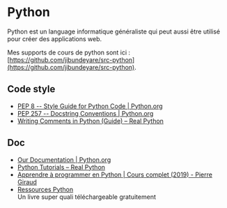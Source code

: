 # Python

Python est un language informatique généraliste qui peut aussi être utilisé pour créer des applications web.

Mes supports de cours de python sont ici : [https://github.com/jibundeyare/src-python](https://github.com/jibundeyare/src-python).

## Code style

- [PEP 8 -- Style Guide for Python Code | Python.org](https://www.python.org/dev/peps/pep-0008/)
- [PEP 257 -- Docstring Conventions | Python.org](https://www.python.org/dev/peps/pep-0257/)
- [Writing Comments in Python (Guide) – Real Python](https://realpython.com/python-comments-guide/)

## Doc

- [Our Documentation | Python.org](https://www.python.org/doc/)
- [Python Tutorials – Real Python](https://realpython.com/)
- [Apprendre à programmer en Python | Cours complet (2019) - Pierre Giraud](https://www.pierre-giraud.com/python-apprendre-programmer-cours/)
- [Ressources Python](https://inforef.be/swi/python.htm)  
  Un livre super quali téléchargeable gratuitement


